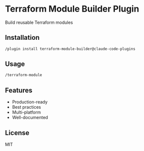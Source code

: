 # Terraform Module Builder Plugin

Build reusable Terraform modules

## Installation

```bash
/plugin install terraform-module-builder@claude-code-plugins
```

## Usage

```bash
/terraform-module
```

## Features

- Production-ready
- Best practices
- Multi-platform
- Well-documented

## License

MIT
